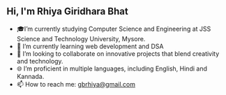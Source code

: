 ## Hi, I'm Rhiya Giridhara Bhat

- 🎓I’m currently studying Computer Science and Engineering at JSS Science and Technology University, Mysore.
- 🌱 I’m currently learning web development and DSA
- 👯 I’m looking to collaborate on innovative projects that blend creativity and technology.
- 🌐 I’m proficient in multiple languages, including English, Hindi and Kannada.
- 📫 How to reach me: gbrhiya@gmail.com


